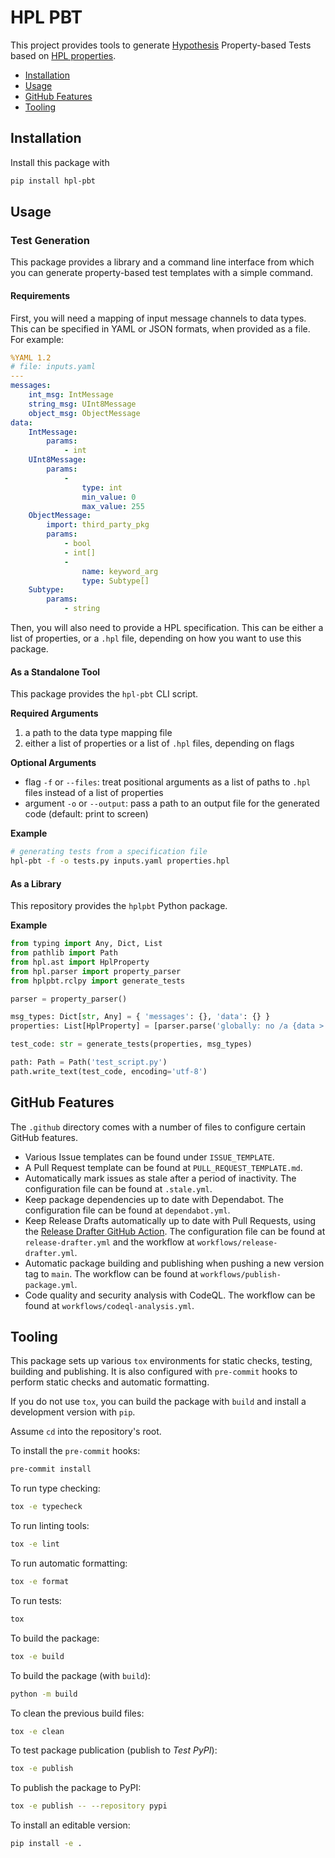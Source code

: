 # HPL PBT

This project provides tools to generate [Hypothesis](https://github.com/HypothesisWorks/hypothesis) Property-based Tests based on [HPL properties](https://github.com/git-afsantos/hpl-specs).

- [Installation](#installation)
- [Usage](#usage)
- [GitHub Features](#github-features)
- [Tooling](#tooling)

## Installation

Install this package with

```bash
pip install hpl-pbt
```

## Usage

### Test Generation

This package provides a library and a command line interface from which you can generate property-based test templates with a simple command.

#### Requirements

First, you will need a mapping of input message channels to data types.
This can be specified in YAML or JSON formats, when provided as a file. For example:

```yaml
%YAML 1.2
# file: inputs.yaml
---
messages:
    int_msg: IntMessage
    string_msg: UInt8Message
    object_msg: ObjectMessage
data:
    IntMessage:
        params:
            - int
    UInt8Message:
        params:
            -
                type: int
                min_value: 0
                max_value: 255
    ObjectMessage:
        import: third_party_pkg
        params:
            - bool
            - int[]
            -
                name: keyword_arg
                type: Subtype[]
    Subtype:
        params:
            - string
```

Then, you will also need to provide a HPL specification.
This can be either a list of properties, or a `.hpl` file, depending on how you want to use this package.

#### As a Standalone Tool

This package provides the `hpl-pbt` CLI script.

**Required Arguments**

1. a path to the data type mapping file
2. either a list of properties or a list of `.hpl` files, depending on flags

**Optional Arguments**

- flag `-f` or `--files`: treat positional arguments as a list of paths to `.hpl` files instead of a list of properties
- argument `-o` or `--output`: pass a path to an output file for the generated code (default: print to screen)

**Example**

```bash
# generating tests from a specification file
hpl-pbt -f -o tests.py inputs.yaml properties.hpl
```

#### As a Library

This repository provides the `hplpbt` Python package.

**Example**

```python
from typing import Any, Dict, List
from pathlib import Path
from hpl.ast import HplProperty
from hpl.parser import property_parser
from hplpbt.rclpy import generate_tests

parser = property_parser()

msg_types: Dict[str, Any] = { 'messages': {}, 'data': {} }
properties: List[HplProperty] = [parser.parse('globally: no /a {data > 0}')]

test_code: str = generate_tests(properties, msg_types)

path: Path = Path('test_script.py')
path.write_text(test_code, encoding='utf-8')
```

## GitHub Features

The `.github` directory comes with a number of files to configure certain GitHub features.

- Various Issue templates can be found under `ISSUE_TEMPLATE`.
- A Pull Request template can be found at `PULL_REQUEST_TEMPLATE.md`.
- Automatically mark issues as stale after a period of inactivity. The configuration file can be found at `.stale.yml`.
- Keep package dependencies up to date with Dependabot. The configuration file can be found at `dependabot.yml`.
- Keep Release Drafts automatically up to date with Pull Requests, using the [Release Drafter GitHub Action](https://github.com/marketplace/actions/release-drafter). The configuration file can be found at `release-drafter.yml` and the workflow at `workflows/release-drafter.yml`.
- Automatic package building and publishing when pushing a new version tag to `main`. The workflow can be found at `workflows/publish-package.yml`.
- Code quality and security analysis with CodeQL. The workflow can be found at `workflows/codeql-analysis.yml`.

## Tooling

This package sets up various `tox` environments for static checks, testing, building and publishing.
It is also configured with `pre-commit` hooks to perform static checks and automatic formatting.

If you do not use `tox`, you can build the package with `build` and install a development version with `pip`.

Assume `cd` into the repository's root.

To install the `pre-commit` hooks:

```bash
pre-commit install
```

To run type checking:

```bash
tox -e typecheck
```

To run linting tools:

```bash
tox -e lint
```

To run automatic formatting:

```bash
tox -e format
```

To run tests:

```bash
tox
```

To build the package:

```bash
tox -e build
```

To build the package (with `build`):

```bash
python -m build
```

To clean the previous build files:

```bash
tox -e clean
```

To test package publication (publish to *Test PyPI*):

```bash
tox -e publish
```

To publish the package to PyPI:

```bash
tox -e publish -- --repository pypi
```

To install an editable version:

```bash
pip install -e .
```
